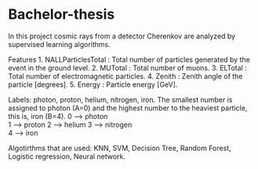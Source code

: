 # Bachelor-thesis
In this project cosmic rays from a detector Cherenkov are analyzed by supervised learning algorithms.

Features
    1. NALLParticlesTotal : Total number of particles generated by the event in the ground level.
    2. MUTotal : Total number of muons.
    3. ELTotal : Total number of electromagnetic particles.
    4. Zenith : Zenith angle of the particle [degrees].
    5. Energy : Particle energy [GeV].

Labels: photon, proton, helium, nitrogen, iron. The smallest number is assigned to photon (A=0) and the highest number to the heaviest particle, this is, iron (B=4).
     0 -->  photon  
     1 --> proton
     2 --> helium 
     3 --> nitrogen  
     4 --> iron 
     
Algotirthms that are used: KNN, SVM, Decision Tree, Random Forest, Logistic regression, Neural network.
